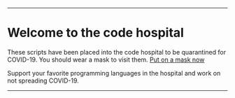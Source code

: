 
***

# Welcome to the code hospital

These scripts have been placed into the code hospital to be quarantined for COVID-19. You should wear a mask to visit them. [Put on a mask now](../Mask/EnableMask.md)

Support your favorite programming languages in the hospital and work on not spreading COVID-19.

***

